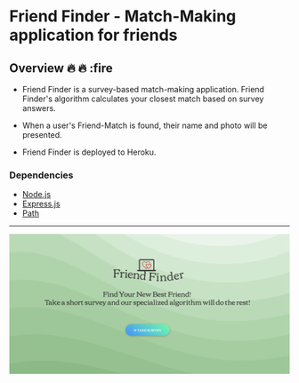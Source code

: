 # Friend Finder - Match-Making application for friends

## Overview :fire: :fire: :fire

* Friend Finder is a survey-based match-making application. Friend Finder's algorithm calculates your closest match based on survey answers.

* When a user's Friend-Match is found, their name and photo will be presented.

* Friend Finder is deployed to Heroku.

### Dependencies

* [Node.js](https://nodejs.org/en/)
* [Express.js](https://expressjs.com/)
* [Path](https://github.com/mtrpcic/pathjs)

***

![WELCOME Image](/app/public/img/5f6c32a2e544540ebb5ba56cf0d1d203.png)